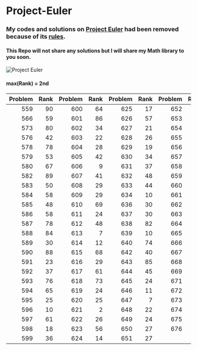 # Project-Euler
### My codes and solutions on [Project Euler](https://projecteuler.net/archives) had been removed because of its [rules](https://projecteuler.chat/viewtopic.php?f=50&t=1356).

#### This Repo will not share any solutions but I will share my Math library to you soon.

![Project Euler](https://projecteuler.net/profile/LzyRapx.png)

#### max(Rank) = 2nd
|Problem|Rank|Problem|Rank|Problem|Rank|Problem|Rank|
|------:|---:|------:|---:|------:|---:|------:|---:|
|559|90|600|64|625|17|652|19|
|566|59|601|86|626|57|653|17|
|573|80|602|34|627|21|654|22|
|576|42|603|22|628|26|655|56|
|578|78|604|28|629|19|656|15|
|579|53|605|42|630|34|657|23|
|580|67|606|9|631|37|658|9|
|582|89|607|41|632|48|659|26|
|583|50|608|29|633|44|660|46|
|584|58|609|29|634|10|661|23|
|585|48|610|69|636|30|662|17|
|586|58|611|24|637|30|663|22|
|587|78|612|48|638|82|664|42|
|588|84|613|7|639|10|665|38|
|589|30|614|12|640|74|666|28|
|590|88|615|68|642|40|667|25|
|591|23|616|29|643|85|668|91|
|592|37|617|61|644|45|669|21|
|593|76|618|73|645|24|671|81|
|594|65|619|24|646|11|672|13|
|595|25|620|25|647|7|673|15|
|596|10|621|2|648|22|674|23|
|597|61|622|26|649|24|675|9|
|598|18|623|56|650|27|676|76|
|599|36|624|14|651|27|

